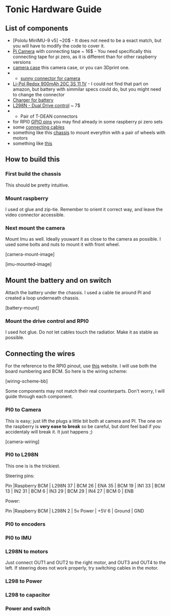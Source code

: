 # Tonic Hardware Guide

## List of components


- [Pololu MinIMU-9 v5] ~20$ - It does not need to be a exact match, but you will have to modify the code to cover it.
- [Pi Camera](https://www.amazon.com/kuman-Raspberry-Camera-Module-OV5647/dp/B06XKLLT6G/ref=sr_1_5?ie=UTF8&qid=1544007564&sr=8-5&keywords=pi+camera+zero) with connecting tape ~ 16$ - You need specifically this connecting tape for pi zero, as it is different than for other raspberry versions
- [camera case](https://www.amazon.com/components-Latest-Raspberry-Camera-Megapixel/dp/B00IJZJKK4/ref=sr_1_15?ie=UTF8&qid=1544007656&sr=8-15&keywords=pi+camera+case) this camera case, or you can 3Dprint one.
-  - [sunny connector for camera](https://botland.com.pl/moduly-i-zestawy-raspberry-pi-zero/8764-adapter-do-kamery-dla-raspberry-pi-zero.html?search_query=pi+zero&results=64)
- [Li-Pol Redox 900mAh 20C 3S 11,1V](https://botland.com.pl/akumulatory-li-pol-3s-111v-/8320-pakiet-li-pol-redox-900mah-20c-3s-111v.html) - I could not find that part on amazon, but battery with simmilar specs could do, but you might need to change the connector
- [Charger for battery](https://botland.com.pl/ladowarki-lipol-sieciowe/1240-ladowarka-redox-lipo-z-zasilaczem.html)
- [L298N - Dual Drive control](https://www.amazon.com/Qunqi-Controller-Module-Stepper-Arduino/dp/B014KMHSW6/ref=sr_1_1?ie=UTF8&qid=1544008236&sr=8-1&keywords=l298) ~ 7$
-  - Pair of T-DEAN connectors
- for RPI0 [GPIO pins](https://www.amazon.com/DIKAVS-Break-Away-2x20-pin-Header-Raspberry/dp/B075VNBD3R/ref=sr_1_4?ie=UTF8&qid=1544008428&sr=8-4&keywords=gpio+raspberry+pi+zero) you may find already in some raspberry pi zero sets
- some [connecting cables](https://www.amazon.com/Elegoo-EL-CP-004-Multicolored-Breadboard-arduino/dp/B01EV70C78/ref=sr_1_3?ie=UTF8&qid=1544008389&sr=8-3&keywords=gpio+wires)
- something like this [chassis](https://www.amazon.com/d/Robotics-Kit/diymore-Chassis-Encoder-Battery-Arduino/B01LWYUQPH/ref=sr_1_fkmr2_3?ie=UTF8&qid=1544653043&sr=8-3-fkmr2&keywords=chassis+Rectangle+2WD) to mount everythin with a pair of wheels with motors
- something like [this](https://www.amazon.com/Waveshare-Photo-Interrupter-Sensor-Measuring/dp/B01N0FQ21B/ref=sr_1_1?ie=UTF8&qid=1544653159&sr=8-1&keywords=waveshare+photo+interrupter)

## How to build this

### First build the chassis 
This should be pretty intuitive.

### Mount raspberry

I used ot glue and zip-tie. Remember to orient it correct way, and leave the video connector accessible.

### Next mount the camera
Mount Imu as well. Ideally youwant it as close to the camera as possible.
I used some bolts and nuts to mount it with front wheel.

[camera-mount-image]

[imu-mounted-image]



## Mount the battery and on switch
Attach the battery under the chassis. I used a cable tie around PI and created a loop underneath chassis.

[battery-mount]

### Mount the drive control and RPI0

I used hot glue. Do not let cables touch the radiatior. Make it as stable as possible.

## Connecting the wires

For the reference to the RPI0 pinout, use [this](https://pinout.xyz/) website. I will use both the board numbering and BCM.
So here is the wiring scheme:

[wiring-scheme-bb]

Some components may not match their real counterparts. Don't worry, I will guide through each component.

### PI0 to Camera

This is easy; just lift the plugs a little bit both at camera and PI.
The one on the raspberry is **very ease to break** so be careful, but dont feel bad if you accidentaly will break it. It just happens ;) 

[camera-wiring]

### PI0 to L298N
This one is is the trickiest.

Steering pins:

Pin 	|Raspberry BCM 	| L298N
37 	| BCM 26 	| ENA
35 	| BCM 19 	| IN1
33 	| BCM 13 	| IN2
31 	| BCM 6 	| IN3
29 	| BCM 29 	| IN4
27 	| BCM 0 	| ENB

Power:

Pin 	|Raspberry BCM 	| L298N
2 	| 5v Power 	| +5V
6 	| Ground 	| GND

### PI0 to encoders

### PI0 to IMU


### L298N to motors

Just connect OUT1 and OUT2 to the right motor, and OUT3 and OUT4 to the left.
If steering does not work properly, try switching cables in the motor.

### L298 to Power

### L298 to capacitor

### Power and switch


